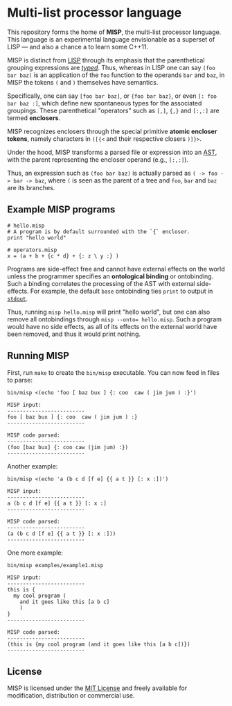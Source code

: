 # Multi-list processor language

This repository forms the home of **MISP**, the multi-list processor language. This language
is an experimental language envisionable as a superset of LISP — and also a chance a to learn some C++11. 

MISP is distinct from [LISP](https://en.wikipedia.org/wiki/Lisp_(programming_language)) through
its emphasis that the parenthetical grouping expressions are [*typed*](https://en.wikipedia.org/wiki/Type_theory).
Thus, whereas in LISP one can say `(foo bar baz)` is an application of the `foo` function to the
operands `bar` and `baz`, in MISP the tokens `(` and `)` themselves have semantics.

Specifically, one can say `[foo bar baz]`, or `{foo bar baz}`, or even `[: foo bar baz :]`, which
define new spontaneous types for the associated groupings. These parenthetical
"operators" such as `[,]`, `{,}` and `[:,:]` are termed **enclosers**.

MISP recognizes enclosers through the special primitive **atomic encloser tokens**,
namely characters in `([{<` and their respective closers `)]}>`. 

Under the hood, MISP transforms a parsed file or expression into an [AST](https://en.wikipedia.org/wiki/Abstract_syntax_tree),
with the parent representing the encloser operand (e.g., `[:,:]`).

Thus, an expression such as `(foo bar baz)` is actually parsed as `( -> foo -> bar -> baz`,
where `(` is seen as the parent of a tree and `foo`, `bar` and `baz` are its branches.

## Example MISP programs


```
# hello.misp
# A program is by default surrounded with the `{` encloser.
print "hello world"
```

```
# operators.misp
x = (a + b + {c * d} + {: z \ y :} )
```

Programs are side-effect free and cannot have external effects on the world unless
the programmer specifies an **ontological binding** or ontobinding. Such a binding correlates
the processing of the AST with external side-effects. For example, the
default `base` ontobinding ties `print` to output in [`stdout`](https://en.wikipedia.org/wiki/Standard_streams).

Thus, running `misp hello.misp` will print "hello world", but one
can also remove all ontobindings through `misp --onto= hello.misp`. Such
a program would have no side effects, as all of its effects on the external
world have been removed, and thus it would print nothing.

## Running MISP

First, run `make` to create the `bin/misp` executable. You can now feed in files to parse:

```
bin/misp <(echo 'foo [ baz bux ] {: coo  caw ( jim jum ) :}')

MISP input:
-------------------------
foo [ baz bux ] {: coo  caw ( jim jum ) :}
-------------------------

MISP code parsed:
-------------------------
(foo [baz bux] {: coo caw (jim jum) :})
-------------------------
```

Another example:

```
bin/misp <(echo 'a (b c d [f e] {{ a t }} [: x :])')

MISP input:
-------------------------
a (b c d [f e] {{ a t }} [: x :]
-------------------------

MISP code parsed:
-------------------------
(a (b c d [f e] {{ a t }} [: x :]))
-------------------------
```

One more example:

```
bin/misp examples/example1.misp

MISP input:
-------------------------
this is {
  my cool program (
    and it goes like this [a b c]
	)
}
-------------------------

MISP code parsed:
-------------------------
(this is {my cool program (and it goes like this [a b c])})
-------------------------
```


## License

MISP is licensed under the [MIT License](LICENSE) and freely available for modification,
distribution or commercial use.

